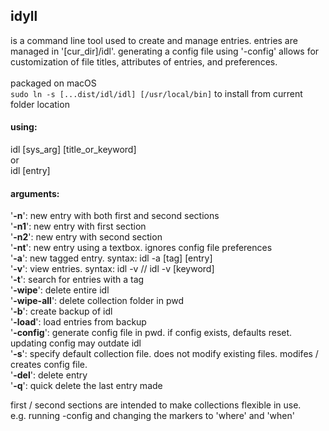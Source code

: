 ## idyll <br />
is a command line tool used to create and manage entries. entries are managed in '[cur_dir]/idl'. generating a config file using '-config' allows for customization of file titles, attributes of entries, and preferences.<br /><br />
packaged on macOS<br />
```sudo ln -s [...dist/idl/idl] [/usr/local/bin]``` to install from current folder location
#### using:

idl [sys_arg] [title_or_keyword]<br />
or<br />
idl [entry]

#### arguments:

'**-n**': new entry with both first and second sections<br />
'**-n1**': new entry with first section<br />
'**-n2**': new entry with second section<br />
'**-nt**': new entry using a textbox. ignores config file preferences<br />
'**-a**': new tagged entry. syntax: idl -a [tag] [entry]<br />
'**-v**': view entries. syntax: idl -v // idl -v [keyword]<br />
'**-t**': search for entries with a tag<br />
'**-wipe**': delete entire idl<br />
'**-wipe-all**': delete collection folder in pwd<br />
'**-b**': create backup of idl<br />
'**-load**': load entries from backup<br />
'**-config**': generate config file in pwd. if config exists, defaults reset.
updating config may outdate idl<br />
'**-s**': specify default collection file.
does not modify existing files. modifes / creates config file.<br />
'**-del**': delete entry<br />
'**-q**': quick delete the last entry made

first / second sections are intended to make collections flexible in use.<br />
e.g. running -config and changing the markers to 'where' and 'when'
